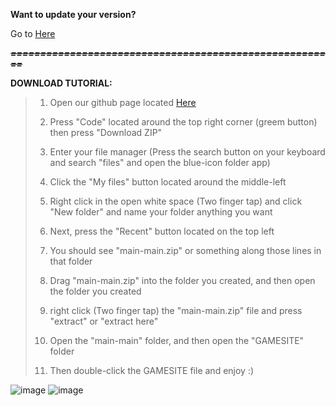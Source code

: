 **Want to update your version?**

Go to [Here](https://github.com/RogersResources/main)

***~~=======================================================~~***

**DOWNLOAD TUTORIAL:**

>1) Open our github page located [Here](https://github.com/RogersResources/main)
>
>2) Press "Code" located around the top right corner (greem button) then press "Download ZIP"
>
>3) Enter your file manager (Press the search button on your keyboard and search "files" and open the blue-icon folder app)
>
>4) Click the "My files" button located around the middle-left
>
>5) Right click in the open white space (Two finger tap) and click "New folder" and name your folder anything you want
>
>6) Next, press the "Recent" button located on the top left
>
>7) You should see "main-main.zip" or something along those lines in that folder
>
>8) Drag "main-main.zip" into the folder you created, and then open the folder you created
>
>9) right click (Two finger tap) the "main-main.zip" file and press "extract" or "extract here"
>
>10) Open the "main-main" folder, and then open the "GAMESITE" folder
>
>11) Then double-click the GAMESITE file and enjoy :)

![image](https://user-images.githubusercontent.com/114105250/192406446-3dc62d0b-3631-4b8e-b52b-1c5094fab3e2.png)
![image](https://user-images.githubusercontent.com/114105250/192406488-88c205f0-261f-4269-93df-e71e0301bc09.png)
